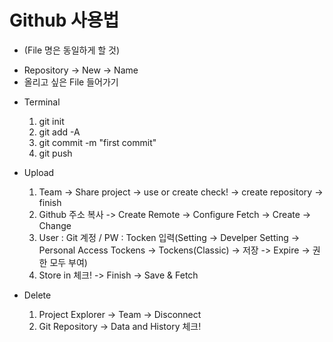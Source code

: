 # Github 사용법

- (File 명은 동일하게 할 것)
* Repository -> New -> Name
* 올리고 싶은 File 들어가기
- Terminal
  1. git init
  2. git add -A
  3. git commit -m "first commit"
  4. git push

- Upload
  1. Team -> Share project -> use or create check! -> create repository -> finish
  2. Github 주소 복사 -> Create Remote -> Configure Fetch -> Create -> Change
  3. User : Git 계정 / PW : Tocken 입력(Setting -> Develper Setting -> Personal Access Tockens -> Tockens(Classic) -> 저장 -> Expire -> 권한 모두 부여)
  4. Store in 체크! -> Finish -> Save & Fetch

- Delete
  1. Project Explorer -> Team -> Disconnect
  2. Git Repository -> Data and History 체크!
